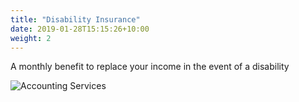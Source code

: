 ```yaml
---
title: "Disability Insurance"
date: 2019-01-28T15:15:26+10:00
weight: 2
---
```


A monthly benefit to replace your income in the event of a disability

![Accounting Services](/images/austin-distel-nGc5RT2HmF0-unsplash.jpg)
